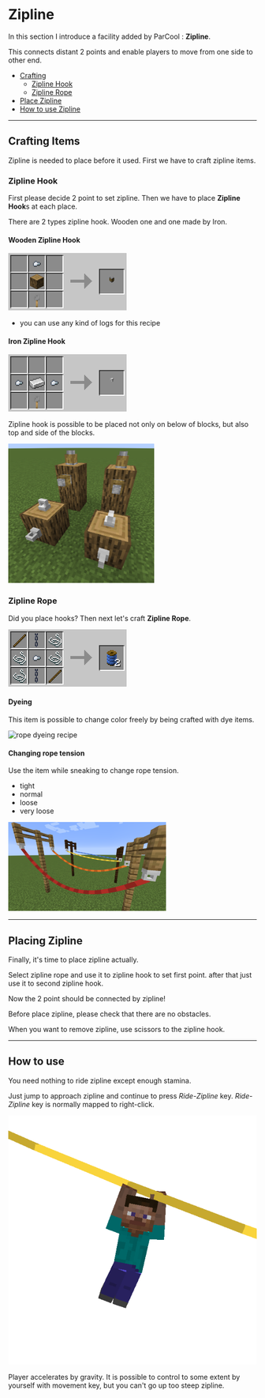 # Zipline

In this section I introduce a facility added by ParCool : **Zipline**.

This connects distant 2 points and enable players to move from one side to other end.

- [Crafting](#crafting-items)
    - [Zipline Hook](#zipline-hook)
    - [Zipline Rope](#zipline-rope)
- [Place Zipline](#placing-zipline)
- [How to use Zipline](#how-to-use)

--- 

## Crafting Items

Zipline is needed to place before it used. First we have to craft zipline items.

### Zipline Hook

First please decide 2 point to set zipline. Then we have to place **Zipline Hook**s at each place.

There are 2 types zipline hook. Wooden one and one made by Iron.

#### Wooden Zipline Hook

![Wooden hook](../resources/recipes/wooden_hook.png)

- you can use any kind of logs for this recipe

#### Iron Zipline Hook

![Iron hook](../resources/recipes/iron_hook.png)

Zipline hook is possible to be placed not only on below of blocks, but also top and side of the blocks.

![Zipline example](../resources/zipline_hook_example.png)

### Zipline Rope

Did you place hooks? Then next let's craft **Zipline Rope**.

![rope recipe](../resources/recipes/zipline_rope.png)

#### Dyeing

This item is possible to change color freely by being crafted with dye items.

![rope dyeing recipe](../resources/recipes/zipline_rope_dye.png)

#### Changing rope tension

Use the item while sneaking to change rope tension.

- tight
- normal
- loose
- very loose

![zipline example](../resources/zipline_example.png)

---

## Placing Zipline

Finally, it's time to place zipline actually.

Select zipline rope and use it to zipline hook to set first point.
after that just use it to second zipline hook.

Now the 2 point should be connected by zipline!

Before place zipline, please check that there are no obstacles.

When you want to remove zipline, use scissors to the zipline hook.

---

## How to use

You need nothing to ride zipline except enough stamina.

Just jump to approach zipline and continue to press *Ride-Zipline* key. *Ride-Zipline* key is normally mapped to
right-click.

![riding](../resources/actions/RideZipline.png)

Player accelerates by gravity. It is possible to control to some extent by yourself with movement key, but you can't go
up too steep zipline.
